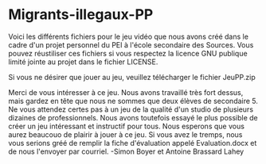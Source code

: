 # Migrants-illegaux-PP

Voici les différents fichiers pour le jeu vidéo que nous avons créé dans le cadre d'un projet personnel du PEI à l'école secondaire des Sources. Vous pouvez réustiliser ces fichiers si vous respectez la licence GNU publique limité jointe au projet dans le fichier LICENSE.

Si vous ne désirer que jouer au jeu, veuillez télécharger le fichier JeuPP.zip 

Merci de vous intéresser à ce jeu. Nous avons travaillé très fort dessus, mais gardez en tête que nous ne sommes que deux élèves de secondaire 5. Ne vous attendez certes pas à un jeu de la qualité d'un studio de plusieurs dizaines de professionnels. Nous avons toutefois essayé le plus possible de créer un jeu intéressant et instructif pour tous.
Nous esperons que vous aurez beaucouo de plairir à jouer à ce jeu.
Si vous avez le tremps, nous vous serions gréé de remplir la fiche d'évaluation appelé Evaluation.docx et de nous l'envoyer par courriel.
-Simon Boyer et Antoine Brassard Lahey
